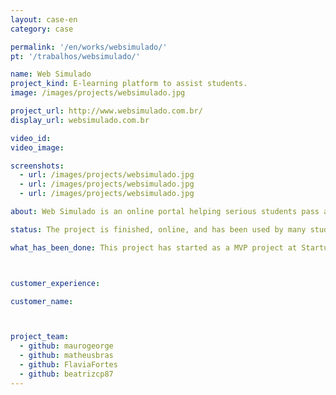 ```yaml
---
layout: case-en
category: case

permalink: '/en/works/websimulado/'
pt: '/trabalhos/websimulado/'

name: Web Simulado
project_kind: E-learning platform to assist students.
image: /images/projects/websimulado.jpg

project_url: http://www.websimulado.com.br/
display_url: websimulado.com.br

video_id:
video_image:

screenshots:
  - url: /images/projects/websimulado.jpg
  - url: /images/projects/websimulado.jpg
  - url: /images/projects/websimulado.jpg

about: Web Simulado is an online portal helping serious students pass admission exams for Brazilian public school and public services. It offers real-life simulations with timed exams, scoring and rankings. At the end there are recommendations that informs where you can improve.

status: The project is finished, online, and has been used by many students.

what_has_been_done: This project has started as a MVP project at Startup:DEV, and then continued development, so now it's finished. It's a good example of someone who launched his idea and chose to continue with us.



customer_experience:

customer_name:



project_team:
  - github: maurogeorge
  - github: matheusbras
  - github: FlaviaFortes
  - github: beatrizcp87
---
```


